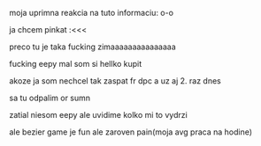 moja uprimna reakcia na tuto informaciu: o-o
  
ja chcem pinkat :<<<

preco tu je taka fucking zimaaaaaaaaaaaaaaa

fucking eepy mal som si hellko kupit

akoze ja som nechcel tak zaspat fr dpc a uz aj 2. raz dnes

sa tu odpalim or sumn 

zatial niesom eepy ale uvidime kolko mi to vydrzi

ale bezier game je fun ale zaroven pain(moja avg praca na hodine)
